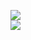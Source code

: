 [![](https://img.shields.io/badge/Made%20With-Github%20Spray-lightgrey.svg?style=for-the-badge&logo=github)](https://github.com/Annihil/github-spray#16066)  
[![](https://i.imgur.com/2DrTn0Z.gif)](https://github.com/Annihil/github-spray)